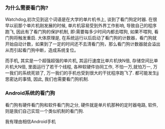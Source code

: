 ### 为什么需要看门狗?
Watchdog,初次见到这个词语是在大学的单片机书上, 谈到了看门狗定时器. 在很早以前那个单片机刚发展的时候, 单片机容易受到外界工作影响, 导致自己的程序跑飞, 因此有了看门狗的保护机制, 即:需要每多少时间内都去喂狗, 如果不喂狗, 看门狗将触发重启. 大体原理是, 在系统运行以后启动了看门狗的计数器，看门狗就开始自动计数，如果到了一定的时间还不去清看门狗，那么看门狗计数器就会溢出从而引起看门狗中断，造成系统复位。

而手机, 其实是一个超强超强的单片机, 其运行速度比单片机快N倍, 存储空间比单片机大N倍, 里面运行了若干个线程, 各种软硬件协同工作, 不怕一万,就怕万一, 万一我们的系统死锁了, 万一我们的手机也受到很大的干扰程序跑飞了. 都可能发生jj思密达的事情, 因此, 我们也需要看门狗机制.

### Android系统的看门狗
看门狗有硬件看门狗和软件看门狗之分, 硬件就是单片机那种的定时器电路, 软件, 则是我们自己实现一个类似机制的看门狗.

我有理由相信Android手机
